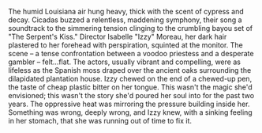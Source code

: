 The humid Louisiana air hung heavy, thick with the scent of cypress and decay.  Cicadas buzzed a relentless, maddening symphony, their song a soundtrack to the simmering tension clinging to the crumbling bayou set of "The Serpent's Kiss."  Director  Isabelle "Izzy" Moreau, her dark hair plastered to her forehead with perspiration, squinted at the monitor.  The scene – a tense confrontation between a voodoo priestess and a desperate gambler – felt…flat.  The actors, usually vibrant and compelling, were as lifeless as the Spanish moss draped over the ancient oaks surrounding the dilapidated plantation house.  Izzy chewed on the end of a chewed-up pen, the taste of cheap plastic bitter on her tongue.  This wasn't the magic she'd envisioned; this wasn't the story she'd poured her soul into for the past two years.  The oppressive heat was mirroring the pressure building inside her.  Something was wrong, deeply wrong, and Izzy knew, with a sinking feeling in her stomach, that she was running out of time to fix it.
